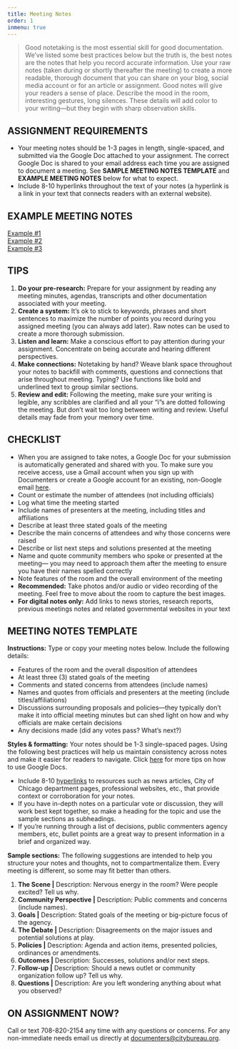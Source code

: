 ```yaml
---
title: Meeting Notes
order: 1
inmenu: true
---
```

> Good notetaking is the most essential skill for good documentation. We’ve listed some best practices below but the truth is, the best notes are the notes that help you record accurate information. Use your raw notes (taken during or shortly thereafter the meeting) to create a more readable, thorough document that you can share on your blog, social media account or for an article or assignment. Good notes will give your readers a sense of place. Describe the mood in the room, interesting gestures, long silences. These details will add color to your writing—but they begin with sharp observation skills.

## ASSIGNMENT REQUIREMENTS

* Your meeting notes should be 1-3 pages in length, single-spaced, and submitted via the Google Doc attached to your assignment. The correct Google Doc is shared to your email address each time you are assigned to document a meeting. See **SAMPLE MEETING NOTES TEMPLATE** and **EXAMPLE MEETING NOTES** below for what to expect.
* Include 8-10 hyperlinks throughout the text of your notes (a hyperlink is a link in your text that connects readers with an external website).

## EXAMPLE MEETING NOTES

[Example #1](https://docs.google.com/document/d/13J_QM7jRxJos1ggWHFa_iQeA9-f0svK4r79TCxAhfBs/edit)\
[Example #2](https://docs.google.com/document/u/2/d/1FLbPcEiXfvcL6N3yiLkRNhU6J1BIerfUsTtMAqupQD0/edit)\
[Example #3](https://docs.google.com/document/d/1a-7ZLD716WpanGa-DqyhPdrA9WeBAUkhs_16K8DePS0/edit?usp=sharing)

## TIPS

1. **Do your pre-research:** Prepare for your assignment by reading any meeting minutes, agendas, transcripts and other documentation associated with your meeting.
2. **Create a system:** It’s ok to stick to keywords, phrases and short sentences to maximize the number of points you record during you assigned meeting (you can always add later). Raw notes can be used to create a more thorough submission.
3. **Listen and learn:** Make a conscious effort to pay attention during your assignment. Concentrate on being accurate and hearing different perspectives. 
4. **Make connections:** Notetaking by hand? Weave blank space throughout your notes to backfill with comments, questions and connections that arise throughout meeting. Typing? Use functions like bold and underlined text to group similar sections.
5. **Review and edit:** Following the meeting, make sure your writing is legible, any scribbles are clarified and all your “i”s are dotted following the meeting. But don’t wait too long between writing and review. Useful details may fade from your memory over time.

## CHECKLIST

* When you are assigned to take notes, a Google Doc for your submission is automatically generated and shared with you. To make sure you receive access, use a Gmail account when you sign up with Documenters or create a Google account for an existing, non-Google email [here](https://accounts.google.com/signUpWithoutGmail).
* Count or estimate the number of attendees (not including officials)
* Log what time the meeting started
* Include names of presenters at the meeting, including titles and affiliations
* Describe at least three stated goals of the meeting
* Describe the main concerns of attendees and why those concerns were raised
* Describe or list next steps and solutions presented at the meeting
* Name and quote community members who spoke or presented at the meeting— you may need to approach them after the meeting to ensure you have their names spelled correctly
* Note features of the room and the overall environment of the meeting
* **Recommended:** Take photos and/or audio or video recording of the meeting. Feel free to move about the room to capture the best images.
* **For digital notes only:** Add links to news stories, research reports, previous meetings notes and related governmental websites in your text

## MEETING NOTES TEMPLATE

**Instructions:** Type or copy your meeting notes below. Include the following details:

* Features of the room and the overall disposition of attendees
* At least three (3) stated goals of the meeting
* Comments and stated concerns from attendees (include names)
* Names and quotes from officials and presenters at the meeting (include titles/affiliations)
* Discussions surrounding proposals and policies—they typically don’t make it into official meeting minutes but can shed light on how and why officials are make certain decisions
* Any decisions made (did any votes pass? What’s next?)

**Styles & formatting:** Your notes should be 1-3 single-spaced pages. Using the following best practices will help us maintain consistency across notes and make it easier for readers to navigate. Click [here](https://support.google.com/docs/topic/9046002?hl=en&ref_topic=1382883) for more tips on how to use Google Docs.

* Include 8-10 [hyperlinks](https://support.google.com/docs/answer/45893?co=GENIE.Platform%3DDesktop&hl=en) to resources such as news articles, City of Chicago department pages, professional websites, etc., that provide context or corroboration for your notes.
* If you have in-depth notes on a particular vote or discussion, they will work best kept together, so make a heading for the topic and use the sample sections as subheadings.
* If you’re running through a list of decisions, public commenters agency members, etc, bullet points are a great way to present information in a brief and organized way.

**Sample sections:** The following suggestions are intended to help you structure your notes and thoughts, not to compartmentalize them. Every meeting is different, so some may fit better than others.

1. **The Scene |** Description: Nervous energy in the room? Were people excited? Tell us why.
2. **Community Perspective |** Description: Public comments and concerns (include names).
3. **Goals |** Description: Stated goals of the meeting or big-picture focus of the agency.
4. **The Debate |** Description: Disagreements on the major issues and potential solutions at play.
5. **Policies |** Description: Agenda and action items, presented policies, ordinances or amendments.
6. **Outcomes |** Description: Successes, solutions and/or next steps.
7. **Follow-up |** Description: Should a news outlet or community organization follow up? Tell us why.
8. **Questions |** Description: Are you left wondering anything about what you observed?

## ON ASSIGNMENT NOW?

Call or text 708-820-2154 any time with any questions or concerns. For any non-immediate needs email us directly at documenters@citybureau.org.
